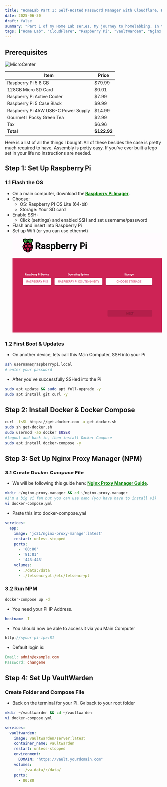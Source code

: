 ```yaml
---
title: "HomeLab Part 1: Self-Hosted Password Manager with Cloudflare, Raspberry Pi, Nginx Proxy Manager, and VaultWarden"
date: 2025-06-30
draft: false
summary: "Part 1 of my Home Lab series. My journey to homelabbing. In this blog, I will walk through setting up a self-hosted password manager using Vaultwarden on a Raspberry Pi, secured behind Nginx Proxy Manager and Cloudflare. This guide covers DNS setup, container deployment with Docker, HTTPS configuration using Let's Encrypt, and securing access to your Vaultwarden instance from anywhere. I have no idea what I'm doing, and since "
tags: ["Home Lab", "CloudFlare", "Raspberry Pi", "VaultWarden", "Nginx Proxy Manager"]
---
```


## Prerequisites

![MicroCenter](1.jpeg)

| Item                              | Price    |
|-----------------------------------|----------|
| Raspberry Pi 5 8 GB               | $79.99   |
| 128GB Micro SD Card               | $0.01    |
| Raspberry Pi Active Cooler        | $7.99    |
| Raspberry Pi 5 Case Black         | $9.99    |
| Raspberry Pi 45W USB-C Power Supply| $14.99  |
| Gourmet I Pocky Green Tea         | $2.99    |
| Tax                               | $6.96    |
| **Total**                         | **$122.92** |

Here is a list of all the things I bought. All of these besides the case is pretty much required to have. Assembly is pretty easy. If you've ever built a lego set in your life no instructions are needed. 

## Step 1: Set Up Raspberry Pi

### 1.1 Flash the OS

- On a main computer, download the <a href="https://www.raspberrypi.com/software/" style="color: green; font-weight: bold;">Raspberry Pi Imager</a>.
- Choose:
  - OS: Raspberry PI OS Lite (64-bit)
  - Storage: Your SD card 
- Enable SSH:
  - Click (settings) and enabled SSH and set username/password
- Flash and insert into Raspberry Pi
- Set up Wifi (or you can use ethernet)
![Raspberry Pi Imager](2.png)

### 1.2 First Boot & Updates 
- On another device, lets call this Main Computer, SSH into your Pi 

```bash
ssh username@raspberrypi.local
# enter your password
```
- After you've successfully SSHed into the Pi
```bash
sudo apt update && sudo apt full-upgrade -y
sudo apt install git curl -y
```

## Step 2: Install Docker & Docker Compose

```bash
curl -fsSL https://get.docker.com -o get-docker.sh
sudo sh get-docker.sh
sudo usermod -aG docker $USER
#logout and back in, then install Docker Compose
sudo apt install docker-compose -y
```

## Step 3: Set Up Nginx Proxy Manager (NPM)
### 3.1 Create Docker Compose File 
- We will be following this guide here: <a href="https://nginxproxymanager.com/guide/#quick-setup" style="color: green; font-weight: bold;">Nginx Proxy Manager Guide</a>.
```bash
mkdir ~/nginx-proxy-manager && cd ~/nginx-proxy-manager
#I'm a big vi fan but you can use nano (you have have to install vi)
vi docker-compose.yml
```
- Paste this into docker-compose.yml

```yaml
services:
  app:
    image: 'jc21/nginx-proxy-manager:latest'
    restart: unless-stopped
    ports:
      - '80:80'
      - '81:81'
      - '443:443'
    volumes:
      - ./data:/data
      - ./letsencrypt:/etc/letsencrypt
```
### 3.2 Run NPM
```bash
docker-compose up -d
```
- You need your PI IP Address. 
```bash
hostname -I 
```
- You should now be able to access it via you Main Computer
```cpp
http://<your-pi-ip>:81
```
- Default login is: 
```makefile
Email: admin@example.com
Password: changeme
```

## Step 4: Set Up VaultWarden
### Create Folder and Compose File 
- Back on the terminal for your Pi. Go back to your root folder 
```bash
mkdir ~/vaultwarden && cd ~/vaultwarden
vi docker-compose.yml
```
```yaml
services:
  vaultwarden:
    image: vaultwarden/server:latest
    container_name: vaultwarden
    restart: unless-stopped
    environment:
      DOMAIN: "https://vault.yourdomain.com"
    volumes:
      - ./vw-data/:/data/
    ports:
      - 80:80
```


